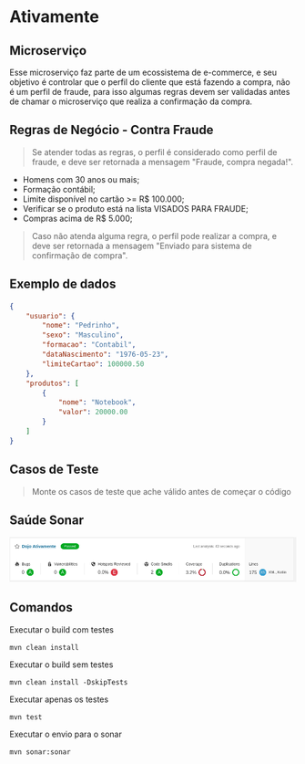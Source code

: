 # Ativamente

## Microserviço

Esse microserviço faz parte de um ecossistema de e-commerce, e seu objetivo é controlar que o perfil do cliente que está fazendo a compra, não é um perfil de fraude, para isso algumas regras devem ser validadas antes de chamar o microserviço que realiza a confirmação da compra.

## Regras de Negócio - Contra Fraude

> Se atender todas as regras, o perfil é considerado como perfil de fraude, e deve ser retornada a mensagem "Fraude, compra negada!".

- Homens com 30 anos ou mais;
- Formação contábil;
- Limite disponível no cartão >= R$ 100.000;
- Verificar se o produto está na lista VISADOS PARA FRAUDE;
- Compras acima de R$ 5.000;

> Caso não atenda alguma regra, o perfil pode realizar a compra, e deve ser retornada a mensagem "Enviado para sistema de confirmação de compra".

## Exemplo de dados

```json
{
    "usuario": {
        "nome": "Pedrinho",
        "sexo": "Masculino",
        "formacao": "Contabil",
        "dataNascimento": "1976-05-23",
        "limiteCartao": 100000.50
    },
    "produtos": [
        {
            "nome": "Notebook",
            "valor": 20000.00
        }
    ]
}
```

## Casos de Teste

> Monte os casos de teste que ache válido antes de começar o código

## Saúde Sonar

![Sonar](resources/sonar.png)

## Comandos

Executar o build com testes
```script
mvn clean install
```

Executar o build sem testes
```script
mvn clean install -DskipTests
```

Executar apenas os testes
```script
mvn test
```

Executar o envio para o sonar
```script
mvn sonar:sonar
```
